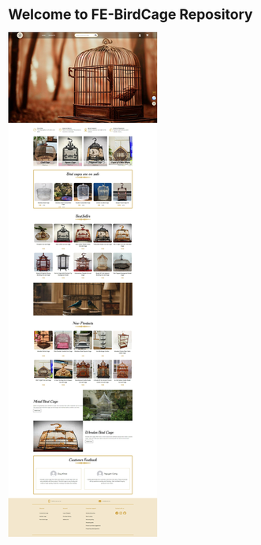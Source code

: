 # Welcome to FE-BirdCage Repository

<img src="./src/assets/images/web2.jpeg" alt="ảnh trang giao diện chính của web">
